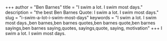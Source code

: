 +++
author = "Ben Barnes"
title = "I swim a lot. I swim most days."
description = "the best Ben Barnes Quote: I swim a lot. I swim most days."
slug = "i-swim-a-lot-i-swim-most-days"
keywords = "I swim a lot. I swim most days.,ben barnes,ben barnes quotes,ben barnes quote,ben barnes sayings,ben barnes saying,quotes, sayings,quote, saying, motivation"
+++
I swim a lot. I swim most days.
